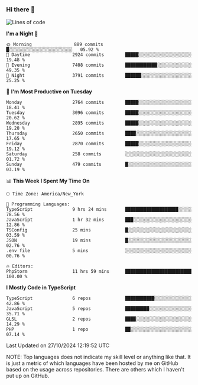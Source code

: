 ### Hi there 👋

<!--
**LynxJinxxy/LynxJinxxy** is a ✨ _special_ ✨ repository because its `README.md` (this file) appears on your GitHub profile.

Here are some ideas to get you started:

- 🔭 I’m currently working on ...
- 🌱 I’m currently learning ...
- 👯 I’m looking to collaborate on ...
- 🤔 I’m looking for help with ...
- 💬 Ask me about ...
- 📫 How to reach me: ...
- 😄 Pronouns: ...
- ⚡ Fun fact: ...
-->

<!--START_SECTION:waka-->
![Lines of code](https://img.shields.io/badge/From%20Hello%20World%20I%27ve%20Written-32.0%20million%20lines%20of%20code-blue)

**I'm a Night 🦉** 

```text
🌞 Morning                889 commits         █░░░░░░░░░░░░░░░░░░░░░░░░   05.92 % 
🌆 Daytime                2924 commits        █████░░░░░░░░░░░░░░░░░░░░   19.48 % 
🌃 Evening                7408 commits        ████████████░░░░░░░░░░░░░   49.35 % 
🌙 Night                  3791 commits        ██████░░░░░░░░░░░░░░░░░░░   25.25 % 
```
📅 **I'm Most Productive on Tuesday** 

```text
Monday                   2764 commits        █████░░░░░░░░░░░░░░░░░░░░   18.41 % 
Tuesday                  3096 commits        █████░░░░░░░░░░░░░░░░░░░░   20.62 % 
Wednesday                2895 commits        █████░░░░░░░░░░░░░░░░░░░░   19.28 % 
Thursday                 2650 commits        ████░░░░░░░░░░░░░░░░░░░░░   17.65 % 
Friday                   2870 commits        █████░░░░░░░░░░░░░░░░░░░░   19.12 % 
Saturday                 258 commits         ░░░░░░░░░░░░░░░░░░░░░░░░░   01.72 % 
Sunday                   479 commits         █░░░░░░░░░░░░░░░░░░░░░░░░   03.19 % 
```


📊 **This Week I Spent My Time On** 

```text
🕑︎ Time Zone: America/New_York

💬 Programming Languages: 
TypeScript               9 hrs 24 mins       ████████████████████░░░░░   78.56 % 
JavaScript               1 hr 32 mins        ███░░░░░░░░░░░░░░░░░░░░░░   12.86 % 
TSConfig                 25 mins             █░░░░░░░░░░░░░░░░░░░░░░░░   03.59 % 
JSON                     19 mins             █░░░░░░░░░░░░░░░░░░░░░░░░   02.76 % 
.env file                5 mins              ░░░░░░░░░░░░░░░░░░░░░░░░░   00.76 % 

🔥 Editors: 
PhpStorm                 11 hrs 59 mins      █████████████████████████   100.00 % 
```

**I Mostly Code in TypeScript** 

```text
TypeScript               6 repos             ███████████░░░░░░░░░░░░░░   42.86 % 
JavaScript               5 repos             █████████░░░░░░░░░░░░░░░░   35.71 % 
GLSL                     2 repos             ████░░░░░░░░░░░░░░░░░░░░░   14.29 % 
PHP                      1 repo              ██░░░░░░░░░░░░░░░░░░░░░░░   07.14 % 
```




 Last Updated on 27/10/2024 12:19:52 UTC
<!--END_SECTION:waka-->
NOTE: Top languages does not indicate my skill level or anything like that. It is just a metric of which languages have been hosted by me on GitHub based on the usage across repositories. There are others which I haven't put up on GitHub.
